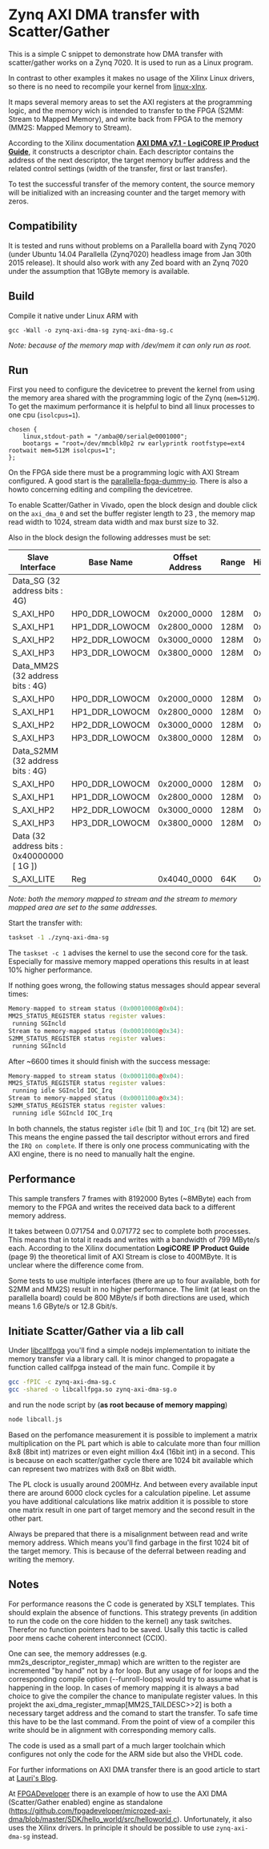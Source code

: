 # Zynq AXI DMA transfer with Scatter/Gather

This is a simple C snippet to demonstrate how DMA transfer with scatter/gather works on a Zynq 7020. It is used to run as a Linux program. 

In contrast to other examples it makes no usage of the Xilinx Linux drivers, so there is no need to recompile your kernel from [linux-xlnx](https://github.com/Xilinx/linux-xlnx).

It maps several memory areas to set the AXI registers at the programming logic, and the memory wich is intended to transfer to the FPGA (S2MM: Stream to Mapped Memory), and write back from FPGA to the memory (MM2S: Mapped Memory to Stream). 

According to the Xilinx documentation [**AXI DMA v7.1 - LogiCORE IP Product Guide**](http://www.xilinx.com/support/documentation/ip_documentation/axi_dma/v7_1/pg021_axi_dma.pdf), it constructs a descriptor chain. Each descriptor contains the address of the next descriptor, the target memory buffer address and the related control settings (width of the transfer, first or last transfer).

To test the successful transfer of the memory content, the source memory will be initialized with an increasing counter and the target memory with zeros.  

## Compatibility 

It is tested and runs without problems on a Parallella board with Zynq 7020 (under Ubuntu 14.04 Parallella (Zynq7020) headless image from Jan 30th 2015 release). It should also work with any Zed board with an Zynq 7020 under the assumption that 1GByte memory is available.

## Build  

Compile it native under Linux ARM with 

```
gcc -Wall -o zynq-axi-dma-sg zynq-axi-dma-sg.c
```

*Note: because of the memory map with /dev/mem it can only run as root.*

## Run

First you need to configure the devicetree to prevent the kernel from using the memory area shared with the programming logic of the Zynq (`mem=512M`). To get the maximum performance it is helpful to bind all linux processes to one cpu (`isolcpus=1`).

```text
chosen {
	linux,stdout-path = "/amba@0/serial@e0001000";
	bootargs = "root=/dev/mmcblk0p2 rw earlyprintk rootfstype=ext4 rootwait mem=512M isolcpus=1";
};
```

On the FPGA side there must be a programming logic with AXI Stream configured. A good start is the [parallella-fpga-dummy-io](https://github.com/Kirill888/parallella-fpga-dummy-io). There is also a howto concerning editing and compiling the devicetree. 

To enable Scatter/Gather in Vivado, open the block design and double click on the `axi_dma_0` and set the buffer register length to 23 , the memory map read width to 1024, stream data width and max burst size to 32.

Also in the block design the following addresses must be set:

| Slave Interface| Base Name|  Offset Address |	 Range	| High Address|
| -------------|-------------|-------------|-------------|-------------|
| Data_SG (32 address bits : 4G)|
| S_AXI_HP0	| HP0_DDR_LOWOCM	| 0x2000_0000	| 128M	| 0x27FF_FFFF|
| S_AXI_HP1	| HP1_DDR_LOWOCM	| 0x2800_0000	| 128M	| 0x2FFF_FFFF|
| S_AXI_HP2	| HP2_DDR_LOWOCM	| 0x3000_0000	| 128M	| 0x37FF_FFFF|
| S_AXI_HP3	| HP3_DDR_LOWOCM	| 0x3800_0000	| 128M	| 0x3FFF_FFFF|
| Data_MM2S (32 address bits : 4G)|
| S_AXI_HP0	| HP0_DDR_LOWOCM	| 0x2000_0000	| 128M	| 0x27FF_FFFF|
| S_AXI_HP1	| HP1_DDR_LOWOCM	| 0x2800_0000	| 128M	| 0x2FFF_FFFF|
| S_AXI_HP2	| HP2_DDR_LOWOCM	| 0x3000_0000	| 128M	| 0x37FF_FFFF|
| S_AXI_HP3	| HP3_DDR_LOWOCM	| 0x3800_0000	| 128M	| 0x3FFF_FFFF|
| Data_S2MM (32 address bits : 4G)|
| S_AXI_HP0	| HP0_DDR_LOWOCM	| 0x2000_0000	| 128M	| 0x27FF_FFFF|
| S_AXI_HP1	| HP1_DDR_LOWOCM	| 0x2800_0000	| 128M	| 0x2FFF_FFFF|
| S_AXI_HP2	| HP2_DDR_LOWOCM	| 0x3000_0000	| 128M	| 0x37FF_FFFF|
| S_AXI_HP3	| HP3_DDR_LOWOCM	| 0x3800_0000	| 128M	| 0x3FFF_FFFF|
| Data (32 address bits : 0x40000000 [ 1G ])|
| S_AXI_LITE| Reg               | 0x4040_0000	| 64K	| 0x4040_FFFF|

*Note: both the memory mapped to stream and the stream to memory mapped area are set to the same addresses.*

Start the transfer with:

```bash
taskset -1 ./zynq-axi-dma-sg
```

The `taskset -c 1` advises the kernel to use the second core for the task. Especially for massive memory mapped operations this results in at least 10% higher performance. 

If nothing goes wrong, the following status messages should appear several times:

```cpp
Memory-mapped to stream status (0x00010008@0x04):
MM2S_STATUS_REGISTER status register values:
 running SGIncld
Stream to memory-mapped status (0x00010008@0x34):
S2MM_STATUS_REGISTER status register values:
 running SGIncld
```

After ~6600 times it should finish with the success message:

```cpp
Memory-mapped to stream status (0x0001100a@0x04):
MM2S_STATUS_REGISTER status register values:
 running idle SGIncld IOC_Irq
Stream to memory-mapped status (0x0001100a@0x34):
S2MM_STATUS_REGISTER status register values:
 running idle SGIncld IOC_Irq
```

In both channels, the status register `idle` (bit 1) and `ÌOC_Irq` (bit 12) are set. This means the engine passed the tail descriptor without errors and fired the `IRQ on complete`. If there is only one process communicating with the AXI engine, there is no need to manually halt the engine.  


## Performance

This sample transfers 7 frames with 8192000 Bytes (~8MByte) each from memory to the FPGA and writes the received data back to a different memory address.

It takes between 0.071754 and 0.071772 sec to complete both processes. This means that in total it reads and writes with a bandwidth of 799 MByte/s each. According to the Xilinx documentation **LogiCORE IP Product Guide** (page 9) the theoretical limit of AXI Stream is close to 400MByte. It is unclear where the difference come from.

Some tests to use multiple interfaces (there are up to four available, both for S2MM and MM2S) result in no higher performance. The limit (at least on the parallella board) could be 800 MByte/s if both directions are used, which means 1.6 GByte/s or 12.8 Gbit/s.  


## Initiate Scatter/Gather via a lib call

Under [libcallfpga](https://github.com/OpenDGPS/zynq-axi-dma-sg/tree/master/libcallfpga) you'll find a simple nodejs implementation to initiate the memory transfer via a library call. It is minor changed to propagate a function called callfpga instead of the main func. Compile it by 

```bash
gcc -fPIC -c zynq-axi-dma-sg.c
gcc -shared -o libcallfpga.so zynq-axi-dma-sg.o
```

and run the node script by (**as root because of memory mapping**)

```bash
node libcall.js
```

Based on the perfomance measurement it is possible to implement a matrix multiplication on the PL part which is able to calculate more than four million 8x8 (8bit int) matrizes or even eight million 4x4 (16bit int) in a second. This is because on each scatter/gather cycle there are 1024 bit available which can represent two matrizes with 8x8 on 8bit width. 

The PL clock is usually around 200MHz. And between every available input there are around 6000 clock cycles for a calculation pipeline. Let assume you have additional calculations like matrix addition it is possible to store one matrix result in one part of target memory and the second result in the other part.

Always be prepared that there is a misalignment between read and write memory address. Which means you'll find garbage in the first 1024 bit of the target memory. This is because of the deferral between reading and writing the memory.  


## Notes

For performance reasons the C code is generated by XSLT templates. This should explain the absence of functions. This strategy prevents (in addition to run the code on the core hidden to the kernel) any task switches. Therefor no function pointers had to be saved. Usally this tactic is called poor mens cache coherent interconnect (CCIX). 

One can see, the memory addresses (e.g. mm2s_descriptor_register_mmap) which are written to the register are incremented "by hand" not by a for loop. But any usage of for loops and the corresponding compile option (--funroll-loops) would try to assume what is happening in the loop. In cases of memory mapping it is always a bad choice to give the compiler the chance to manipulate register values. In this projekt the axi_dma_register_mmap[MM2S_TAILDESC>>2] is both a necessary target address and the comand to start the transfer. To safe time this have to be the last command. From the point of view of a compiler this write should be in alignment with corresponding memory calls.   

The code is used as a small part of a much larger toolchain which configures not only the code for the ARM side but also the VHDL code. 

For further informations on AXI DMA transfer there is an good article to start at [Lauri's Blog](http://lauri.võsandi.com/hdl/zynq/xilinx-dma.html). 

At [FPGADeveloper](http://www.fpgadeveloper.com/2014/08/using-the-axi-dma-in-vivado.html) there is an example of how to use the AXI DMA (Scatter/Gather enabled) engine as standalone  (https://github.com/fpgadeveloper/microzed-axi-dma/blob/master/SDK/hello_world/src/helloworld.c). Unfortunately, it also uses the Xilinx drivers. In principle it should be possible to use `zynq-axi-dma-sg` instead.


